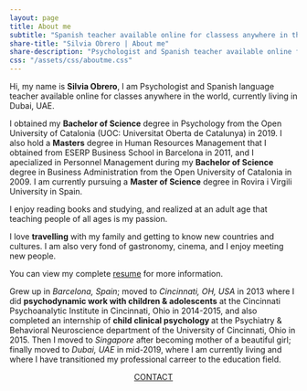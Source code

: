 ```yaml
---
layout: page
title: About me
subtitle: "Spanish teacher available online for classess anywhere in the world"
share-title: "Silvia Obrero | About me"
share-description: "Psychologist and Spanish teacher available online for classes anywhere in the world"
css: "/assets/css/aboutme.css"
---
```


<div id="aboutme-section">

<p class="about-text">
<span class="fa fa-briefcase about-icon"></span>
Hi, my name is <strong>Silvia Obrero</strong>, I am Psychologist and Spanish language teacher available online for classes anywhere in the world, currently living in Dubai, UAE.
</p>

<p class="about-text">
<span class="fa fa-graduation-cap about-icon"></span>
I obtained my <strong>Bachelor of Science</strong> degree in Psychology from the Open University of Catalonia (UOC: Universitat Oberta de Catalunya) in 2019. I also hold a <strong>Masters</strong> degree in Human Resources Management that I obtained from ESERP Business School in Barcelona in 2011, and I apecialized in Personnel Management during my <strong>Bachelor of Science</strong> degree in Business Administration from the Open University of Catalonia in 2009. I am currently pursuing a <strong>Master of Science</strong> degree in Rovira i Virgili University in Spain.
</p>

<p class="about-text">
<span class="fa fa-book about-icon"></span>
I enjoy reading books and studying, and realized at an adult age that teaching people of all ages is my passion. 
</p>

<p class="about-text">
<span class="fa fa-heart about-icon"></span>
I love <strong>travelling</strong> with my family and getting to know new countries and cultures. I am also very fond of gastronomy, cinema, and I enjoy meeting new people.
</p>

<p class="about-text">
<span class="fa fa-file-alt about-icon"></span>
You can view my complete <a href="/resume">resume</a> for more information. 
</p>

<p class="about-text">
<span class="fa fa-globe-americas about-icon"></span>
Grew up in <i>Barcelona, Spain</i>; moved to <i>Cincinnati, OH, USA</i> in 2013 where I did <strong>psychodynamic work with children & adolescents</strong> at the Cincinnati Psychoanalytic Institute in Cincinnati, Ohio in 2014-2015, and also completed an internship of <strong>child clinical psychology </strong> at the Psychiatry & Behavioral Neuroscience department of the University of Cincinnati, Ohio in 2015. Then I moved to <i>Singapore</i> after becoming mother of a beautiful girl; finally moved to <i>Dubai, UAE</i> in mid-2019, where I am currently living and where I have transitioned my professional carreer to the education field.
</p>


<div style="text-align: center;">
<a href="/contact" class="contact-me-btn actionbtn">
      <span class="far fa-envelope" aria-hidden="true"></span>
      CONTACT
</a>
</div>
